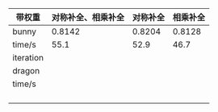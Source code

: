 | 带权重       | 对称补全、相乘补全 | 对称补全   | 相乘补全   |
| --------- | --------- | ------ | ------ |
| bunny     | 0.8142    | 0.8204 | 0.8128 |
| time/s    | 55.1      | 52.9   | 46.7   |
| iteration |           |        |        |
| dragon    |           |        |        |
| time/s    |           |        |        |
|           |           |        |        |
|           |           |        |        |
|           |           |        |        |
|           |           |        |        |

